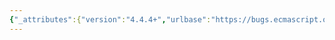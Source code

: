 ```yaml
---
{"_attributes":{"version":"4.4.4+","urlbase":"https://bugs.ecmascript.org/","maintainer":"dherman@mozilla.com"},"bug":{"bug_id":2680,"creation_ts":"2014-04-17 13:41:00 -0700","short_desc":"7.3.5 \"DefinePropertyOrThrow (O, P, desc)\": spelling","delta_ts":"2014-05-06 16:33:20 -0700","product":"Draft for 6th Edition","component":"editorial issue","version":"Rev 23: April 5, 2014 Draft","rep_platform":"All","op_sys":"All","bug_status":"RESOLVED","resolution":"FIXED","priority":"Normal","bug_severity":"enhancement","everconfirmed":true,"reporter":{"uid":"jorendorff","name":"Jason Orendorff"},"assigned_to":{"uid":"allen","name":"Allen Wirfs-Brock"},"long_desc":[{"commentid":7797,"comment_count":0,"who":{"uid":"jorendorff","name":"Jason Orendorff"},"bug_when":"2014-04-17 13:41:09 -0700","thetext":"\"DefineOwnProperlty\" -> \"DefineOwnProperty\""},{"commentid":7798,"comment_count":1,"who":{"uid":"allen","name":"Allen Wirfs-Brock"},"bug_when":"2014-04-17 14:00:17 -0700","thetext":"fixed in rev24 editor's draft"},{"commentid":8176,"comment_count":2,"who":{"uid":"allen","name":"Allen Wirfs-Brock"},"bug_when":"2014-05-06 16:33:20 -0700","thetext":"fixed in rev24"}]}}
---
```

